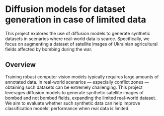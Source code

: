 #  Diffusion models for dataset generation in case of limited data

This project explores the use of diffusion models to generate synthetic datasets in scenarios where real-world data is scarce. Specifically, we focus on augmenting a dataset of satellite images of Ukrainian agricultural fields affected by bombing during the war.

## Overview

Training robust computer vision models typically requires large amounts of annotated data. In real-world scenarios — especially conflict zones — obtaining such datasets can be extremely challenging.
This project leverages diffusion models to generate synthetic satellite images of bombed and not bombed fields, expanding the limited real-world dataset.
We aim to evaluate whether such synthetic data can help improve classification models' performance when real data is limited.

